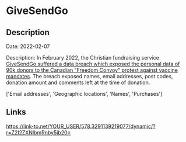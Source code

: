 # GiveSendGo

## Description

Date: 2022-02-07

Description:
In February 2022, the Christian fundraising service <a href="https://techcrunch.com/2022/02/14/freedom-convoy-donor-leak-givesendgo/" target="_blank" rel="noopener">GiveSendGo suffered a data breach which exposed the personal data of 90k donors to the Canadian &quot;Freedom Convoy&quot; protest against vaccine mandates</a>. The breach exposed names, email addresses, post codes, donation amount and comments left at the time of donation.


['Email addresses', 'Geographic locations', 'Names', 'Purchases']

## Links

https://link-to.net/YOUR_USER/578.3291139219077/dynamic/?r=Z2l2ZXNlbmRnby5jb20=